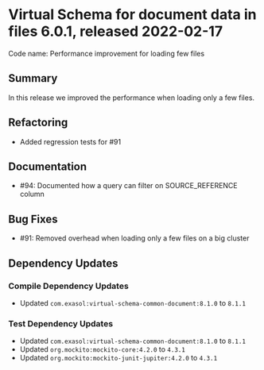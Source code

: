 # Virtual Schema for document data in files 6.0.1, released 2022-02-17

Code name: Performance improvement for loading few files

## Summary

In this release we improved the performance when loading only a few files.

## Refactoring

* Added regression tests for #91

## Documentation

* #94: Documented how a query can filter on SOURCE_REFERENCE column

## Bug Fixes

* #91: Removed overhead when loading only a few files on a big cluster

## Dependency Updates

### Compile Dependency Updates

* Updated `com.exasol:virtual-schema-common-document:8.1.0` to `8.1.1`

### Test Dependency Updates

* Updated `com.exasol:virtual-schema-common-document:8.1.0` to `8.1.1`
* Updated `org.mockito:mockito-core:4.2.0` to `4.3.1`
* Updated `org.mockito:mockito-junit-jupiter:4.2.0` to `4.3.1`
